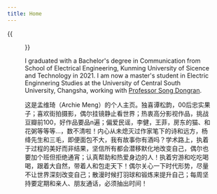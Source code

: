 ```yaml
---
title: Home
---
```


{{<figure src="/image/Myself.jpg" caption="Mount Emei Scenic Area, including Leshan Grand Buddha Scenic Area. Photo by my sister in December 2022. ">}}

I graduated with a Bachelor's degree in Communication from School of Electrical Engineering, Kunming University of Sicence and Technology in 2021.  I am now a master's student in Electric Enginnering Studies at the University of Central South University, Changsha, working with [Professor Song Dongran](https://faculty.csu.edu.cn/songdongran1/zh_CN/index.htm). 

这是孟维琦（Archie Meng）的个人主页。独喜谭松韵，00后忠实果子；喜欢街拍摄影，偶尔挂镜静止看世界；热衷高分影视作品，挑战豆瓣前100，好作品要品n遍；偏爱民谣，李健，王菲，房东的猫、和花粥等等等…，数不清啦！内心从未熄灭过作家笔下的诗和远方，杨绛先生和三毛，即便面包不大，我有故事你有酒吗？学术路上，执着于过程的美好而非结果，坚信所有都会潜移默化地改变自己，偶尔也要加个班但拒绝通宵；认真帮助和热爱身边的人！执着穷游和吃吃喝喝，跟着大自然，带着人和包走天下！偶尔关心一下时代形势，尽量不让世界深刻改变自己；散漫时候打羽球和锻炼来提升自己；每周坚持要定期和亲人、朋友通话，必须抽出时间！
